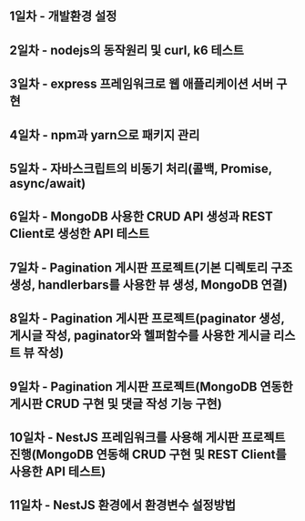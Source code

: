 ## 1일차 - 개발환경 설정
## 2일차 - nodejs의 동작원리 및 curl, k6 테스트
## 3일차 - express 프레임워크로 웹 애플리케이션 서버 구현
## 4일차 - npm과 yarn으로 패키지 관리
## 5일차 - 자바스크립트의 비동기 처리(콜백, Promise, async/await)
## 6일차 - MongoDB 사용한 CRUD API 생성과 REST Client로 생성한 API 테스트
## 7일차 - Pagination 게시판 프로젝트(기본 디렉토리 구조 생성, handlerbars를 사용한 뷰 생성, MongoDB 연결)
## 8일차 - Pagination 게시판 프로젝트(paginator 생성, 게시글 작성, paginator와 헬퍼함수를 사용한 게시글 리스트 뷰 작성)
## 9일차 - Pagination 게시판 프로젝트(MongoDB 연동한 게시판 CRUD 구현 및 댓글 작성 기능 구현)
## 10일차 - NestJS 프레임워크를 사용해 게시판 프로젝트 진행(MongoDB 연동해 CRUD 구현 및 REST Client를 사용한 API 테스트)
## 11일차 - NestJS 환경에서 환경변수 설정방법
